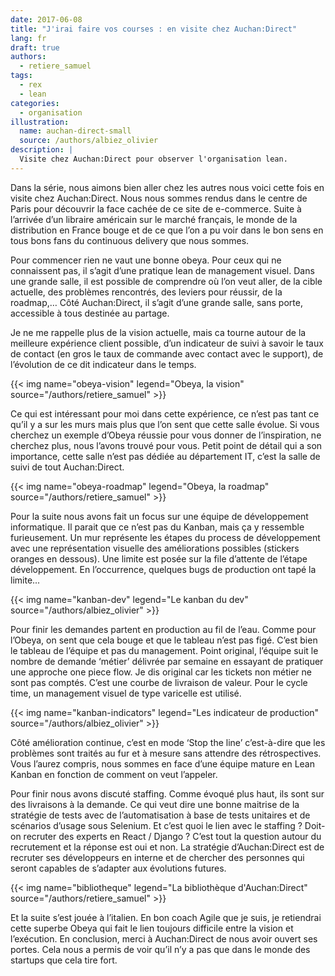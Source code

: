 ```yaml
---
date: 2017-06-08
title: "J'irai faire vos courses : en visite chez Auchan:Direct"
lang: fr
draft: true
authors:
  - retiere_samuel
tags:
  - rex
  - lean
categories:
  - organisation
illustration:
  name: auchan-direct-small
  source: /authors/albiez_olivier
description: |
  Visite chez Auchan:Direct pour observer l'organisation lean.
---
```


Dans la série, nous aimons bien aller chez les autres nous voici cette fois en visite chez Auchan:Direct. Nous nous sommes rendus dans le centre de Paris pour découvrir la face cachée de ce site de e-commerce. Suite à l’arrivée d’un libraire américain sur le marché français, le monde de la distribution en France bouge et de ce que l’on a pu voir dans le bon sens en tous bons fans du continuous delivery que nous sommes.

Pour commencer rien ne vaut une bonne obeya. Pour ceux qui ne connaissent pas, il s’agit d’une pratique lean de management visuel. Dans une grande salle, il est possible de comprendre où l’on veut aller, de la cible actuelle, des problèmes rencontrés, des leviers pour réussir, de la roadmap,… Côté Auchan:Direct, il s’agit d’une grande salle, sans porte, accessible à tous destinée au partage.

Je ne me rappelle plus de la vision actuelle, mais ca tourne autour de la meilleure expérience client possible, d’un indicateur de suivi à savoir le taux de contact (en gros le taux de commande avec contact avec le support), de l’évolution de ce dit indicateur dans le temps.

{{< img name="obeya-vision" legend="Obeya, la vision" source="/authors/retiere_samuel" >}}

Ce qui est intéressant pour moi dans cette expérience, ce n’est pas tant ce qu’il y a sur les murs mais plus que l’on sent que cette salle évolue. Si vous cherchez un exemple d’Obeya réussie pour vous donner de l’inspiration, ne cherchez plus, nous l’avons trouvé pour vous. Petit point de détail qui a son importance, cette salle n’est pas dédiée au département IT, c’est la salle de suivi de tout Auchan:Direct.

{{< img name="obeya-roadmap" legend="Obeya, la roadmap" source="/authors/retiere_samuel" >}}

Pour la suite nous avons fait un focus sur une équipe de développement informatique. Il parait que ce n’est pas du Kanban, mais ça y ressemble furieusement. Un mur représente les étapes du process de développement avec une représentation visuelle des améliorations possibles (stickers oranges en dessous). Une limite est posée sur la file d’attente de l’étape développement. En l’occurrence, quelques bugs de production ont tapé la limite...

{{< img name="kanban-dev" legend="Le kanban du dev" source="/authors/albiez_olivier" >}}

Pour finir les demandes partent en production au fil de l’eau. Comme pour l’Obeya, on sent que cela bouge et que le tableau n’est pas figé. C’est bien le tableau de l’équipe et pas du management. Point original, l’équipe suit le nombre de demande ‘métier’ délivrée par semaine en essayant de pratiquer une approche one piece flow. Je dis original car les tickets non métier ne sont pas comptés. C’est une courbe de livraison de valeur. Pour le cycle time, un management visuel de type varicelle est utilisé.

{{< img name="kanban-indicators" legend="Les indicateur de production" source="/authors/albiez_olivier" >}}

Côté amélioration continue, c’est en mode ‘Stop the line’ c’est-à-dire que les problèmes sont traités au fur et à mesure sans attendre des rétrospectives. Vous l’aurez compris, nous sommes en face d’une équipe mature en Lean Kanban en fonction de comment on veut l’appeler.

Pour finir nous avons discuté staffing. Comme évoqué plus haut, ils sont sur des livraisons à la demande. Ce qui veut dire une bonne maitrise de la stratégie de tests avec de l’automatisation à base de tests unitaires et de scénarios d’usage sous Selenium. Et c’est quoi le lien avec le staffing ? Doit-on recruter des experts en React / Django ? C’est tout la question autour du recrutement et la réponse est oui et non. La stratégie d’Auchan:Direct est de recruter ses développeurs en interne et de chercher des personnes qui seront capables de s’adapter aux évolutions futures.

{{< img name="bibliotheque" legend="La bibliothèque d'Auchan:Direct" source="/authors/retiere_samuel" >}}

Et la suite s’est jouée à l’italien. En bon coach Agile que je suis, je retiendrai cette superbe Obeya qui fait le lien toujours difficile entre la vision et l’exécution. En conclusion, merci à Auchan:Direct de nous avoir ouvert ses portes. Cela nous a permis de voir qu’il n’y a pas que dans le monde des startups que cela tire fort.
